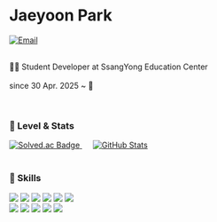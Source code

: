 # Jaeyoon Park

<a href="mailto:rhkgkrwk2008@gmail.com">
  <img src="https://img.shields.io/badge/rhkgkrwk2008@gmail.com-EA4335?style=flat-square&logo=gmail&logoColor=white" alt="Email"/>
</a>
<br><br>

👩‍💻 Student Developer at SsangYong Education Center
<br>
<br>
since 30 Apr. 2025 ~ 🌊

<br> 

### 💫 Level & Stats
<div align="left">
  <a href="https://solved.ac/rhkgkrwk2008">
    <img src="http://mazassumnida.wtf/api/v2/generate_badge?boj=rhkgkrwk2008" alt="Solved.ac Badge"/>
  </a>
  &nbsp;&nbsp;&nbsp;&nbsp; 
  <a href="https://github.com/park990">
    <img src="https://github-readme-stats.vercel.app/api?username=park990&show_icons=true&hide_border=true&theme=default" alt="GitHub Stats"/>
  </a>
</div>
<br>
<h3 style="margin-top: 24px;">🚀 Skills</h3>
<div align="left">
  <img src="https://img.shields.io/badge/GitHub-181717?style=for-the-badge&logo=github&logoColor=white">
  <img src="https://img.shields.io/badge/Java-007396?style=for-the-badge&logo=openjdk&logoColor=white"> 
  <img src="https://img.shields.io/badge/Spring-6DB33F?style=for-the-badge&logo=spring&logoColor=white">
  <img src="https://img.shields.io/badge/HTML5-E34F26?style=for-the-badge&logo=html5&logoColor=white">
  <img src="https://img.shields.io/badge/CSS3-1572B6?style=for-the-badge&logo=css3&logoColor=white">
  <img src="https://img.shields.io/badge/jquery-%230769AD.svg?style=for-the-badge&logo=jquery&logoColor=white">
  <br>
  <img src="https://img.shields.io/badge/JavaScript-F7DF1E?style=for-the-badge&logo=javascript&logoColor=black">
  <img src="https://img.shields.io/badge/Git-F05032?style=for-the-badge&logo=git&logoColor=white">
  <img src="https://img.shields.io/badge/Notion-000000?style=for-the-badge&logo=notion&logoColor=white">
  <img src="https://img.shields.io/badge/Next-black?style=for-the-badge&logo=next.js&logoColor=white">
  <img src="https://img.shields.io/badge/node.js-6DA55F?style=for-the-badge&logo=node.js&logoColor=white">
</div>
